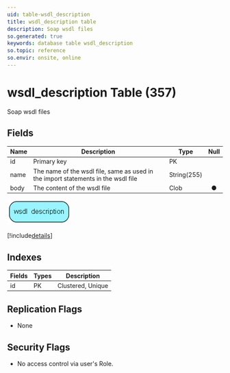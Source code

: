 ```yaml
---
uid: table-wsdl_description
title: wsdl_description table
description: Soap wsdl files
so.generated: true
keywords: database table wsdl_description
so.topic: reference
so.envir: onsite, online
---
```


# wsdl\_description Table (357)

Soap wsdl files

## Fields

| Name | Description | Type | Null |
|------|-------------|------|:----:|
|id|Primary key|PK| |
|name|The name of the wsdl file, same as used in the import statements in the wsdl file|String(255)| |
|body|The content of the wsdl file|Clob|&#x25CF;|


![wsdl_description table relationship diagram](./media/wsdl_description.png)

[!include[details](./includes/wsdl-description.md)]

## Indexes

| Fields | Types | Description |
|--------|-------|-------------|
|id |PK |Clustered, Unique |

## Replication Flags

* None

## Security Flags

* No access control via user's Role.

